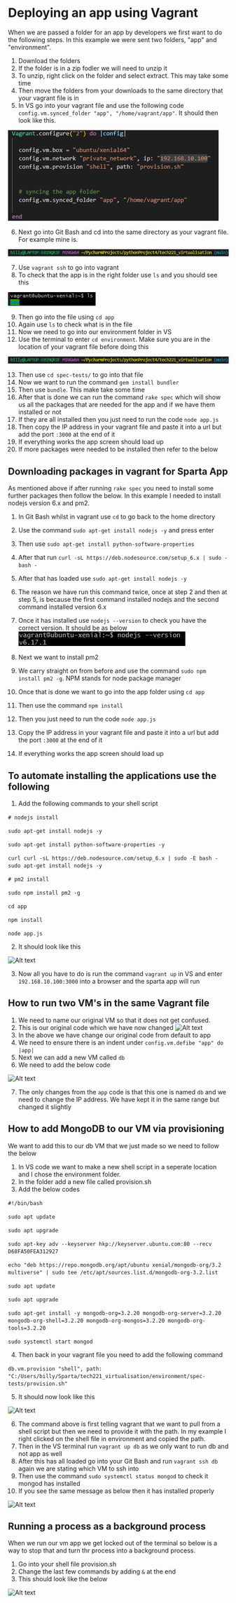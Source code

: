 # Deploying an app using Vagrant
When we are passed a folder for an app by developers we first want to do the following steps. In this example we were sent two folders, "app" and "environment".
1. Download the folders
2. If the folder is in a zip fodler we will need to unzip it
3. To unzip, right click on the folder and select extract. This may take some time
4. Then move the folders from your downloads to the same directory that your vagrant file is in
5. In VS go into your vagrant file and use the following code ```config.vm.synced_folder "app", "/home/vagrant/app"```. It should then look like this.

![Alt text](Vagrant%20code%20for%20Sparta%20app.png)

6. Next go into Git Bash and cd into the same directory as your vagrant file. For example mine is.

![Alt text](VS%20vagrant%20directory.png)

7. Use ```vagrant ssh``` to go into vagrant
8. To check that the app is in the right folder use ```ls``` and you should see this

![Alt text](Vagrant%20ls.png)

9. Then go into the file using ```cd app```
10. Again use ```ls``` to check what is in the file
11. Now we need to go into our environment folder in VS
12. Use the terminal to enter ```cd environment```. Make sure you are in the location of your vagrant file before doing this

![Alt text](VS%20vagrant%20directory.png)

13. Then use ```cd spec-tests/``` to go into that file
14. Now we want to run the command ```gem install bundler```
15. Then use ```bundle```. This make take some time
16. After that is done we can run the command ```rake spec``` which will show us all the packages that are needed for the app and if we have them installed or not
17. If they are all installed then you just need to run the code ```node app.js```
18. Then copy the IP address in your vagrant file and paste it into a url but add the port ```:3000``` at the end of it
19. If everything works the app screen should load up
20. If more packages were needed to be installed then refer to the below

## Downloading packages in vagrant for Sparta App
As mentioned above if after running ```rake spec``` you need to install some further packages then follow the below. In this example I needed to install nodejs version 6.x and pm2.
1. In Git Bash whilst in vagrant use ```cd``` to go back to the home directory
2. Use the command ```sudo apt-get install nodejs -y``` and press enter
3. Then use ```sudo apt-get install python-software-properties```
4. After that run ```curl -sL https://deb.nodesource.com/setup_6.x | sudo - bash - ```
5. After that has loaded use ```sudo apt-get install nodejs -y```
6. The reason we have run this command twice, once at step 2 and then at step 5, is because the first command installed nodejs and the second command installed version 6.x
7. Once it has installed use ```nodejs --version``` to check you have the correct version. It should be as below
![Alt text](Vagrant%20nodejs%20version.png)

8. Next we want to install pm2
9. We carry straight on from before and use the command ```sudo npm install pm2 -g```. NPM stands for node package manager
10. Once that is done we want to go into the app folder using ```cd app```
11. Then use the command ```npm install```
12. Then you just need to run the code ```node app.js```
13. Copy the IP address in your vagrant file and paste it into a url but add the port ```:3000``` at the end of it
14. If everything works the app screen should load up

## To automate installing the applications use the following
1. Add the following commands to your shell script

```# nodejs install```

```sudo apt-get install nodejs -y```

```sudo apt-get install python-software-properties -y```

```curl curl -sL https://deb.nodesource.com/setup_6.x | sudo -E bash -sudo apt-get install nodejs -y```

```# pm2 install```

```sudo npm install pm2 -g```

```cd app```

```npm install```

```node app.js```

2. It should look like this

![Alt text](Shell%20script.png)

3. Now all you have to do is run the command ```vagrant up``` in VS and enter ```192.168.10.100:3000``` into a browser and the sparta app will run

## How to run two VM's in the same Vagrant file

1. We need to name our original VM so that it does not get confused.
2. This is our original code which we have now changed
![Alt text](VM%20app.png)
3. In the above we have change our original code from default to app
4. We need to ensure there is an indent under ```config.vm.defibe "app" do |app|```
5. Next we can add a new VM called ```db```
6. We need to add the below code

![Alt text](db%20vm.png)

7. The only changes from the ```app``` code is that this one is named ```db``` and we need to change the IP address. We have kept it in the same range but changed it slightly


## How to add MongoDB to our VM via provisioning
We want to add this to our db VM that we just made so we need to follow the below
1. In VS code we want to make a new shell script in a seperate location and I chose the environment folder.
2. In the folder add a new file called provision.sh
3. Add the below codes

```#!/bin/bash```

```sudo apt update```

```sudo apt upgrade```

```sudo apt-key adv --keyserver hkp://keyserver.ubuntu.com:80 --recv D68FA50FEA312927```

```echo "deb https://repo.mongodb.org/apt/ubuntu xenial/mongodb-org/3.2 multiverse" | sudo tee /etc/apt/sources.list.d/mongodb-org-3.2.list```

```sudo apt update```

```sudo apt upgrade```

```sudo apt-get install -y mongodb-org=3.2.20 mongodb-org-server=3.2.20 mongodb-org-shell=3.2.20 mongodb-org-mongos=3.2.20 mongodb-org-tools=3.2.20```

```sudo systemctl start mongod```

4. Then back in your vagrant file you need to add the following command

```db.vm.provision "shell", path: "C:/Users/billy/Sparta/tech221_virtualisation/environment/spec-tests/provision.sh"```

5. It should now look like this

![Alt text](MongoDB%20vm%20code.png)

6. The command above is first telling vagrant that we want to pull from a shell script but then we need to provide it with the path. In my example I right clicked on the shell file in environment and copied the path.
7. Then in the VS terminal run ```vagrant up db``` as we only want to run db and not app as well
8. After this has all loaded go into your Git Bash and run ```vagrant ssh db``` again we are stating which VM to ssh into
9. Then use the command ```sudo systemctl status mongod``` to check it mongod has installed
10. If you see the same message as below then it has installed properly

![Alt text](MongoDB%20status.png)

## Running a process as a background process
When we run our vm app we get locked out of the terminal so below is a way to stop that and turn thr process into a background process.
1. Go into your shell file provision.sh
2. Change the last few commands by adding ```&``` at the end
3. This should look like the below

![Alt text](Background%20process.png)